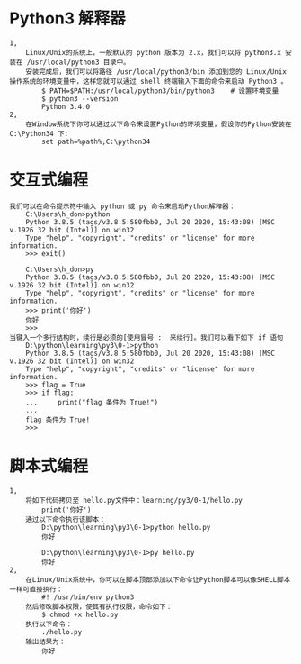# Python3 解释器
    1,
        Linux/Unix的系统上，一般默认的 python 版本为 2.x，我们可以将 python3.x 安装在 /usr/local/python3 目录中。
        安装完成后，我们可以将路径 /usr/local/python3/bin 添加到您的 Linux/Unix 操作系统的环境变量中，这样您就可以通过 shell 终端输入下面的命令来启动 Python3 。
            $ PATH=$PATH:/usr/local/python3/bin/python3    # 设置环境变量
            $ python3 --version
            Python 3.4.0
    2,
        在Window系统下你可以通过以下命令来设置Python的环境变量，假设你的Python安装在 C:\Python34 下:
            set path=%path%;C:\python34
# 交互式编程
    我们可以在命令提示符中输入 python 或 py 命令来启动Python解释器：
        C:\Users\h_don>python
        Python 3.8.5 (tags/v3.8.5:580fbb0, Jul 20 2020, 15:43:08) [MSC v.1926 32 bit (Intel)] on win32
        Type "help", "copyright", "credits" or "license" for more information.
        >>> exit()
        
        C:\Users\h_don>py
        Python 3.8.5 (tags/v3.8.5:580fbb0, Jul 20 2020, 15:43:08) [MSC v.1926 32 bit (Intel)] on win32
        Type "help", "copyright", "credits" or "license" for more information.
        >>> print('你好')
        你好
        >>>
    当键入一个多行结构时，续行是必须的[使用冒号 :  来续行]。我们可以看下如下 if 语句
        D:\python\learning\py3\0-1>python
        Python 3.8.5 (tags/v3.8.5:580fbb0, Jul 20 2020, 15:43:08) [MSC v.1926 32 bit (Intel)] on win32
        Type "help", "copyright", "credits" or "license" for more information.
        >>> flag = True
        >>> if flag:
        ...     print("flag 条件为 True!")
        ...
        flag 条件为 True!
        >>>
        
# 脚本式编程
    1,
        将如下代码拷贝至 hello.py文件中：learning/py3/0-1/hello.py
            print('你好')
        通过以下命令执行该脚本：
            D:\python\learning\py3\0-1>python hello.py
            你好
            
            D:\python\learning\py3\0-1>py hello.py
            你好
    2,
        在Linux/Unix系统中，你可以在脚本顶部添加以下命令让Python脚本可以像SHELL脚本一样可直接执行：
            #! /usr/bin/env python3
        然后修改脚本权限，使其有执行权限，命令如下：
            $ chmod +x hello.py
        执行以下命令：
            ./hello.py
        输出结果为：
            你好